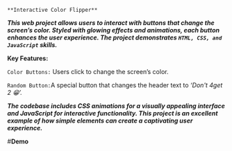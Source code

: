 `**Interactive Color Flipper**`

***This web project allows users to interact with buttons that change the screen’s color. Styled with glowing effects and animations, each button enhances the user experience. The project demonstrates `HTML, CSS, and JavaScript` skills.***

**Key Features:**

`Color Buttons:`
Users click to change the screen’s color.

`Random Button:`A special button that changes the header text to _‘Don't 4get 2 😁’._


***The codebase includes CSS animations for a visually appealing interface and JavaScript for interactive functionality. This project is an excellent example of how simple elements can create a captivating user experience.***

#**Demo**

